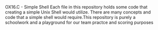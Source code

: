 OX16.C - Simple Shell
Each  file in this repository holds some code that creating a simple Unix Shell would utilize. There are many concepts and code that a simple shell would require.This repository is purely a  schoolwork and a playground for our team practce and scoring purposes
